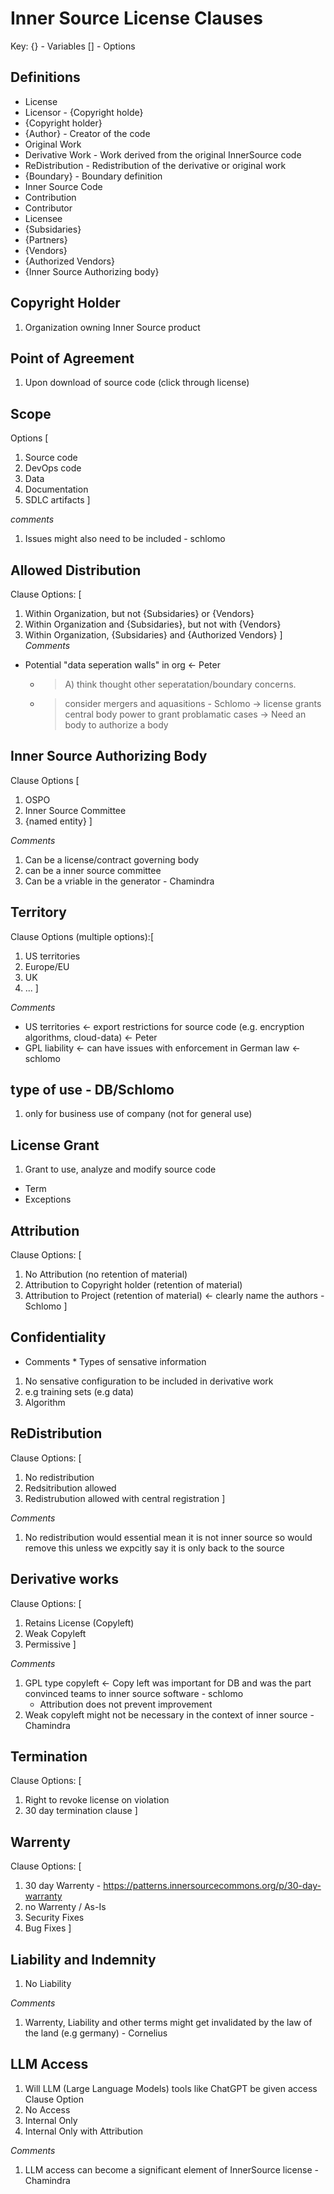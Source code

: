 # Inner Source License Clauses

Key:
{} - Variables
[] - Options 

## Definitions

- License
- Licensor - {Copyright holde}
- {Copyright holder}
- {Author} - Creator of the code
- Original Work
- Derivative Work - Work derived from the original InnerSource code
- ReDistribution - Redistribution of the derivative or original work
- {Boundary} - Boundary definition
- Inner Source Code
- Contribution
- Contributor
- Licensee
- {Subsidaries}
- {Partners}
- {Vendors}
- {Authorized Vendors}
- {Inner Source Authorizing body}


## Copyright Holder
1. Organization owning Inner Source product

## Point of Agreement
1. Upon download of source code (click through license)

## Scope 
Options
[
1. Source code 
2. DevOps code 
3. Data
5. Documentation
6. SDLC artifacts
]

*comments*
1. Issues might also need to be included - schlomo

## Allowed Distribution 
Clause Options: [
1. Within Organization, but not {Subsidaries} or {Vendors} 
2. Within Organization and {Subsidaries}, but not with {Vendors}
3. Within Organization, {Subsidaries} and {Authorized Vendors} 
]
*Comments*
- Potential "data seperation walls" in org <- Peter
   - > A) think thought other seperatation/boundary concerns.
   - > consider mergers and aquasitions - Schlomo
       -> license grants central body power to grant problamatic cases
       -> Need an body to authorize a body 
       
## Inner Source Authorizing Body
Clause Options [
1. OSPO
2. Inner Source Committee
3. {named entity}
]

*Comments*
1. Can be a license/contract governing body
2. can be a inner source committee
3. Can be a vriable in the generator - Chamindra
  
## Territory
Clause Options (multiple options):[
1. US territories
2. Europe/EU
3. UK
4. ...
]
   
*Comments*
- US territories <- export restrictions for source code (e.g. encryption algorithms, cloud-data) <- Peter
- GPL liability <- can have issues with enforcement in German law <- schlomo
  
## type of use - DB/Schlomo
1. only for business use of company (not for general use)
   
## License Grant
1. Grant to use, analyze and modify source code
  - Term
  - Exceptions

## Attribution
Clause Options: [
1. No Attribution (no retention of material)
2. Attribution to Copyright holder (retention of material) 
3. Attribution to Project (retention of material) <- clearly name the authors - Schlomo
]

## Confidentiality
                                                     
* Comments *
Types of sensative information                                                    
1. No sensative configuration to be included in derivative work
2. e.g training sets (e.g data)
3. Algorithm

## ReDistribution
Clause Options: [
1. No redistribution
2. Redsitribution allowed 
3. Redistrubution allowed with central registration
]

*Comments*
1. No redistribution would essential mean it is not inner source so would remove this unless we expcitly say it is only back to the source

## Derivative works
Clause Options: [                                                   
1. Retains License (Copyleft)
2. Weak Copyleft
3. Permissive
]

*Comments*
1. GPL type copyleft <- Copy left was important for DB and was the part convinced teams to inner source software - schlomo
   - Attribution does not prevent improvement 
2. Weak copyleft might not be necessary in the context of inner source - Chamindra
                   
## Termination
Clause Options: [
1. Right to revoke license on violation
2. 30 day termination clause
]

## Warrenty
Clause Options: [
1. 30 day Warrenty - https://patterns.innersourcecommons.org/p/30-day-warranty
2. no Warrenty / As-Is
3. Security Fixes
4. Bug Fixes
]

## Liability and Indemnity
1. No Liability

*Comments*
1. Warrenty, Liability and other terms might get invalidated by the law of the land (e.g germany) - Cornelius

## LLM Access
1. Will LLM (Large Language Models) tools like ChatGPT be given access 
Clause Option
1. No Access 
2. Internal Only 
3. Internal Only with Attribution

*Comments*
1. LLM access can become a significant element of InnerSource license - Chamindra

